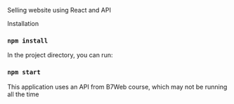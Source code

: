 Selling website using React and API

Installation

### `npm install`

In the project directory, you can run:

### `npm start`

This application uses an API from B7Web course, which may not be running all the time
